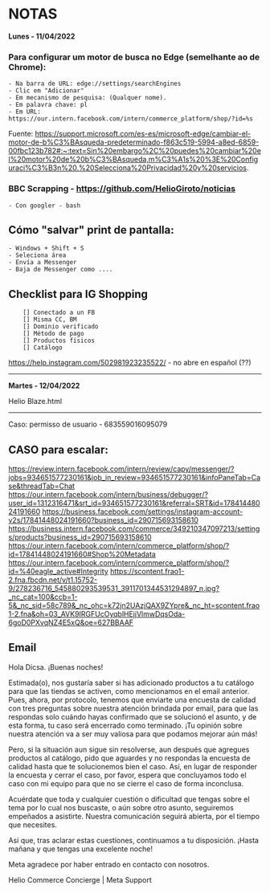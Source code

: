 #  NOTAS

**Lunes - 11/04/2022**

### Para configurar um motor de busca no Edge (semelhante ao de Chrome):
    - Na barra de URL: edge://settings/searchEngines
    - Clic em "Adicionar"
    - Em mecanismo de pesquisa: (Qualquer nome).
    - Em palavra chave: pl
    - Em URL: https://our.intern.facebook.com/intern/commerce_platform/shop/?id=%s

Fuente: https://support.microsoft.com/es-es/microsoft-edge/cambiar-el-motor-de-b%C3%BAsqueda-predeterminado-f863c519-5994-a8ed-6859-00fbc123b782#:~:text=Sin%20embargo%2C%20puedes%20cambiar%20el%20motor%20de%20b%C3%BAsqueda,m%C3%A1s%20%3E%20Configuraci%C3%B3n%20.%20Selecciona%20Privacidad%20y%20servicios.


### BBC Scrapping - https://github.com/HelioGiroto/noticias
    - Con googler - bash
  

## Cómo "salvar" print de pantalla:
    - Windows + Shift + S
    - Seleciona área
    - Envía a Messenger
    - Baja de Messenger como ....


## Checklist para IG Shopping
        [] Conectado a un FB
        [] Misma CC, BM
        [] Dominio verificado
        [] Método de pago
        [] Productos físicos
        [] Catálogo

https://help.instagram.com/502981923235522/ - no abre en español (??)

---

**Martes - 12/04/2022**

Helio Blaze.html

---

Caso:
permisso de usuario  -   683559016095079

## CASO para escalar:

https://review.intern.facebook.com/intern/review/capy/messenger/?jobs=934651577230161&job_in_review=934651577230161&infoPaneTab=Case&threadTab=Chat
https://our.intern.facebook.com/intern/business/debugger/?user_id=1312316471&srt_id=934651577230161&referral=SRT&id=17841448024191660
https://business.facebook.com/settings/instagram-account-v2s/17841448024191660?business_id=290715693158610
https://business.intern.facebook.com/commerce/349210347097213/settings/products?business_id=290715693158610
https://our.intern.facebook.com/intern/commerce_platform/shop/?id=17841448024191660#Shop%20Metadata
https://our.intern.facebook.com/intern/commerce_platform/shop/?id=%40eagle_active#Integrity
https://scontent.frao1-2.fna.fbcdn.net/v/t1.15752-9/278236716_545880293539531_3911701344531294897_n.jpg?_nc_cat=100&ccb=1-5&_nc_sid=58c789&_nc_ohc=k72jn2UAzjQAX9ZYpre&_nc_ht=scontent.frao1-2.fna&oh=03_AVK9IRGFUcOyqblHEjjVlmwDqsOda-6goD0PXvqNZ4E5xQ&oe=627BBAAF


## Email 

Hola Dicsa. ¡Buenas noches!

Estimada(o), nos gustaría saber si has adicionado productos a tu catálogo para que las tiendas se activen, como mencionamos en el email anterior. Pues, ahora, por protocolo, tenemos que enviarte una encuesta de calidad con tres preguntas sobre nuestra atención brindada por email, para que las respondas solo cuándo hayas confirmado que se solucionó el asunto, y de esta forma, tu caso será encerrado como terminado. ¡Tu opinión sobre nuestra atención va a ser muy valiosa para que podamos mejorar aún más!

Pero, si la situación aun sigue sin resolverse, aun después que agregues productos al catálogo, pido que aguardes y no respondas la encuesta de calidad hasta que te solucionemos bien el caso. Así, en lugar de responder la encuesta y cerrar el caso, por favor, espera que concluyamos todo el caso con mi equipo para que no se cierre el caso de forma inconclusa.

Acuérdate que toda y cualquier cuestión o dificultad que tengas sobre el tema por lo cual nos buscaste, o aún sobre otro asunto, seguiremos empeñados a asistirte. Nuestra comunicación seguirá abierta, por el tiempo que necesites.

Así que, tras aclarar estas cuestiones, continuamos a tu disposición. ¡Hasta mañana y que tengas una excelente noche!

Meta agradece por haber entrado en contacto con nosotros.

Helio
Commerce Concierge | Meta Support

